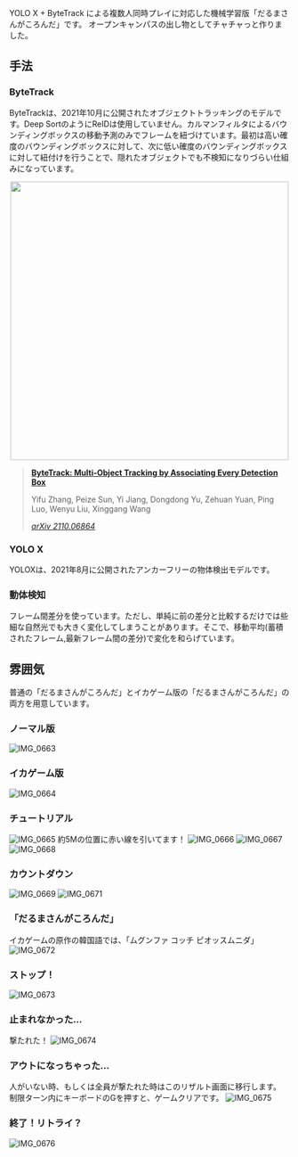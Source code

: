 YOLO X + ByteTrack による複数人同時プレイに対応した機械学習版「だるまさんがころんだ」です。
オープンキャンパスの出し物としてチャチャっと作りました。

## 手法

### ByteTrack

ByteTrackは、2021年10月に公開されたオブジェクトトラッキングのモデルです。Deep SortのようにReIDは使用していません。カルマンフィルタによるバウンディングボックスの移動予測のみでフレームを紐づけています。最初は高い確度のバウンディングボックスに対して、次に低い確度のバウンディングボックスに対して紐付けを行うことで、隠れたオブジェクトでも不検知になりづらい仕組みになっています。

<p align="center"><img src="assets/sota.png" width="500"/></p>

> [**ByteTrack: Multi-Object Tracking by Associating Every Detection Box**](https://arxiv.org/abs/2110.06864)
> 
> Yifu Zhang, Peize Sun, Yi Jiang, Dongdong Yu, Zehuan Yuan, Ping Luo, Wenyu Liu, Xinggang Wang
> 
> *[arXiv 2110.06864](https://arxiv.org/abs/2110.06864)*

### YOLO X

YOLOXは、2021年8月に公開されたアンカーフリーの物体検出モデルです。

### 動体検知

フレーム間差分を使っています。ただし、単純に前の差分と比較するだけでは些細な自然光でも大きく変化してしまうことがあります。そこで、移動平均(蓄積されたフレーム,最新フレーム間の差分)で変化を和らげています。

## 雰囲気

普通の「だるまさんがころんだ」とイカゲーム版の「だるまさんがころんだ」の両方を用意しています。

### ノーマル版
![IMG_0663](https://user-images.githubusercontent.com/33394165/153808593-d8490b3c-9183-42ca-959e-4aa0407ed9f8.png)
### イカゲーム版
![IMG_0664](https://user-images.githubusercontent.com/33394165/153808678-3c4cf008-b73a-4786-8a00-20942a5eaed9.png)

### チュートリアル
![IMG_0665](https://user-images.githubusercontent.com/33394165/153808695-4f3e3373-e801-4c86-9e7f-56f5dff3304b.png)
約5Mの位置に赤い線を引いてます！
![IMG_0666](https://user-images.githubusercontent.com/33394165/153808717-4b0a0062-97ff-4316-af08-55bb35ea54d2.png)
![IMG_0667](https://user-images.githubusercontent.com/33394165/153808738-6e4d9c69-ab75-4758-b38e-a80055d0a677.png)
![IMG_0668](https://user-images.githubusercontent.com/33394165/153808858-1dd6b532-c792-4490-bbcd-0da4aa8a8b76.png)
### カウントダウン
![IMG_0669](https://user-images.githubusercontent.com/33394165/153808890-78fdf278-6fea-4250-ab1c-7630d0b18690.png)
![IMG_0671](https://user-images.githubusercontent.com/33394165/153808920-42cfca9a-5098-4a4f-9ca8-d6d4211987a8.png)
### 「だるまさんがころんだ」
イカゲームの原作の韓国語では、「ムグンファ コッチ ピオッスムニダ」
![IMG_0672](https://user-images.githubusercontent.com/33394165/153808937-cec7e599-355c-4ecc-8562-b34ae0dd2778.png)
### ストップ！
![IMG_0673](https://user-images.githubusercontent.com/33394165/153808957-0fa3ae3d-0436-4358-bc5b-c9dab16f1ccb.png)
### 止まれなかった...
撃たれた！
![IMG_0674](https://user-images.githubusercontent.com/33394165/153808975-e2759999-e5df-4f6f-b7a6-46bff1908d23.png)
### アウトになっちゃった...
人がいない時、もしくは全員が撃たれた時はこのリザルト画面に移行します。
制限ターン内にキーボードのGを押すと、ゲームクリアです。
![IMG_0675](https://user-images.githubusercontent.com/33394165/153808996-32842dd0-dbee-421d-90d0-b11ab1d1413b.png)

### 終了！リトライ？
![IMG_0676](https://user-images.githubusercontent.com/33394165/153809018-3bbda634-775f-4a6b-bdab-c81140472e57.png)
